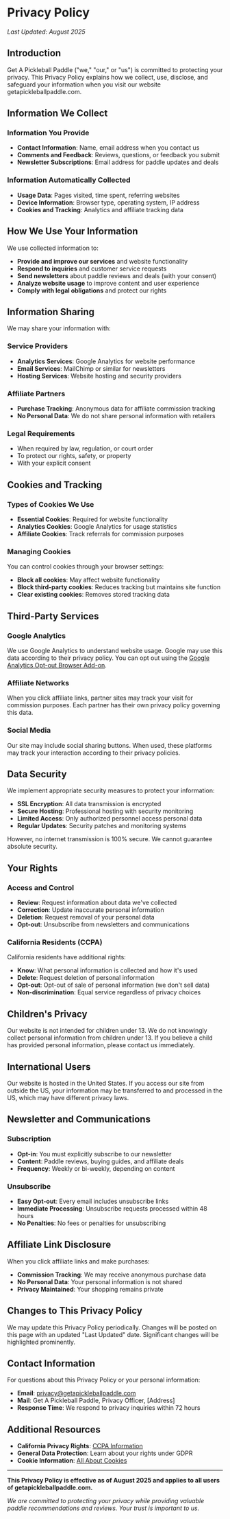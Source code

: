 # Privacy Policy

*Last Updated: August 2025*

## Introduction

Get A Pickleball Paddle ("we," "our," or "us") is committed to protecting your privacy. This Privacy Policy explains how we collect, use, disclose, and safeguard your information when you visit our website getapickleballpaddle.com.

## Information We Collect

### Information You Provide
- **Contact Information**: Name, email address when you contact us
- **Comments and Feedback**: Reviews, questions, or feedback you submit
- **Newsletter Subscriptions**: Email address for paddle updates and deals

### Information Automatically Collected
- **Usage Data**: Pages visited, time spent, referring websites
- **Device Information**: Browser type, operating system, IP address
- **Cookies and Tracking**: Analytics and affiliate tracking data

## How We Use Your Information

We use collected information to:

- **Provide and improve our services** and website functionality
- **Respond to inquiries** and customer service requests  
- **Send newsletters** about paddle reviews and deals (with your consent)
- **Analyze website usage** to improve content and user experience
- **Comply with legal obligations** and protect our rights

## Information Sharing

We may share your information with:

### **Service Providers**
- **Analytics Services**: Google Analytics for website performance
- **Email Services**: MailChimp or similar for newsletters
- **Hosting Services**: Website hosting and security providers

### **Affiliate Partners**
- **Purchase Tracking**: Anonymous data for affiliate commission tracking
- **No Personal Data**: We do not share personal information with retailers

### **Legal Requirements**
- When required by law, regulation, or court order
- To protect our rights, safety, or property
- With your explicit consent

## Cookies and Tracking

### **Types of Cookies We Use**
- **Essential Cookies**: Required for website functionality
- **Analytics Cookies**: Google Analytics for usage statistics
- **Affiliate Cookies**: Track referrals for commission purposes

### **Managing Cookies**
You can control cookies through your browser settings:
- **Block all cookies**: May affect website functionality
- **Block third-party cookies**: Reduces tracking but maintains site function
- **Clear existing cookies**: Removes stored tracking data

## Third-Party Services

### **Google Analytics**
We use Google Analytics to understand website usage. Google may use this data according to their privacy policy. You can opt out using the [Google Analytics Opt-out Browser Add-on](https://tools.google.com/dlpage/gaoptout).

### **Affiliate Networks**
When you click affiliate links, partner sites may track your visit for commission purposes. Each partner has their own privacy policy governing this data.

### **Social Media**
Our site may include social sharing buttons. When used, these platforms may track your interaction according to their privacy policies.

## Data Security

We implement appropriate security measures to protect your information:

- **SSL Encryption**: All data transmission is encrypted
- **Secure Hosting**: Professional hosting with security monitoring
- **Limited Access**: Only authorized personnel access personal data
- **Regular Updates**: Security patches and monitoring systems

However, no internet transmission is 100% secure. We cannot guarantee absolute security.

## Your Rights

### **Access and Control**
- **Review**: Request information about data we've collected
- **Correction**: Update inaccurate personal information  
- **Deletion**: Request removal of your personal data
- **Opt-out**: Unsubscribe from newsletters and communications

### **California Residents (CCPA)**
California residents have additional rights:
- **Know**: What personal information is collected and how it's used
- **Delete**: Request deletion of personal information
- **Opt-out**: Opt-out of sale of personal information (we don't sell data)
- **Non-discrimination**: Equal service regardless of privacy choices

## Children's Privacy

Our website is not intended for children under 13. We do not knowingly collect personal information from children under 13. If you believe a child has provided personal information, please contact us immediately.

## International Users

Our website is hosted in the United States. If you access our site from outside the US, your information may be transferred to and processed in the US, which may have different privacy laws.

## Newsletter and Communications

### **Subscription**
- **Opt-in**: You must explicitly subscribe to our newsletter
- **Content**: Paddle reviews, buying guides, and affiliate deals
- **Frequency**: Weekly or bi-weekly, depending on content

### **Unsubscribe**
- **Easy Opt-out**: Every email includes unsubscribe links
- **Immediate Processing**: Unsubscribe requests processed within 48 hours
- **No Penalties**: No fees or penalties for unsubscribing

## Affiliate Link Disclosure

When you click affiliate links and make purchases:
- **Commission Tracking**: We may receive anonymous purchase data
- **No Personal Data**: Your personal information is not shared
- **Privacy Maintained**: Your shopping remains private

## Changes to This Privacy Policy

We may update this Privacy Policy periodically. Changes will be posted on this page with an updated "Last Updated" date. Significant changes will be highlighted prominently.

## Contact Information

For questions about this Privacy Policy or your personal information:

- **Email**: privacy@getapickleballpaddle.com
- **Mail**: Get A Pickleball Paddle, Privacy Officer, [Address]
- **Response Time**: We respond to privacy inquiries within 72 hours

## Additional Resources

- **California Privacy Rights**: [CCPA Information](https://oag.ca.gov/privacy/ccpa)
- **General Data Protection**: Learn about your rights under GDPR
- **Cookie Information**: [All About Cookies](https://www.allaboutcookies.org/)

---

**This Privacy Policy is effective as of August 2025 and applies to all users of getapickleballpaddle.com.**

*We are committed to protecting your privacy while providing valuable paddle recommendations and reviews. Your trust is important to us.*